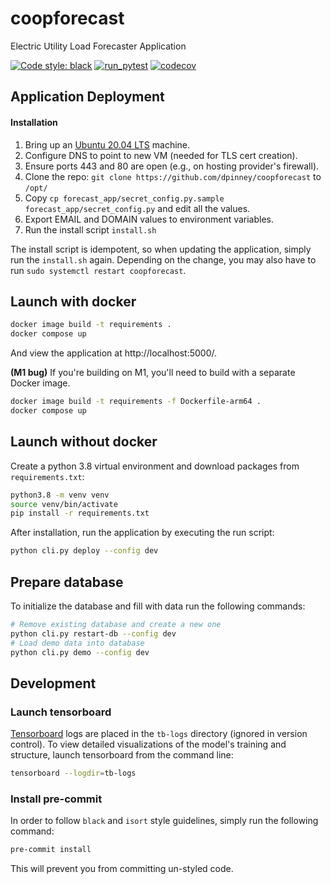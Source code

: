 # coopforecast
Electric Utility Load Forecaster Application

[![Code style: black](https://img.shields.io/badge/code%20style-black-000000.svg)](https://github.com/psf/black)
[![run_pytest](https://github.com/dpinney/coopforecast/actions/workflows/run_pytest.yaml/badge.svg)](https://github.com/dpinney/coopforecast/actions/workflows/run_pytest.yaml)
[![codecov](https://codecov.io/gh/dpinney/coopforecast/branch/main/graph/badge.svg?token=MUTWHY0DJE)](https://codecov.io/gh/dpinney/coopforecast)

## Application Deployment

#### Installation

1. Bring up an [Ubuntu 20.04 LTS](https://releases.ubuntu.com/20.04/) machine.
2. Configure DNS to point to new VM (needed for TLS cert creation).
3. Ensure ports 443 and 80 are open (e.g., on hosting provider's firewall).
4. Clone the repo: `git clone https://github.com/dpinney/coopforecast` to `/opt/`
5. Copy `cp forecast_app/secret_config.py.sample forecast_app/secret_config.py` and edit all the values.
6. Export EMAIL and DOMAIN values to environment variables.
7. Run the install script `install.sh`

The install script is idempotent, so when updating the application, simply 
run the `install.sh` again. Depending on the change, you may also have to 
run `sudo systemctl restart coopforecast`.

## Launch with docker

```sh
docker image build -t requirements .
docker compose up
```

And view the application at http://localhost:5000/.

**(M1 bug)** If you're building on M1, you'll need to build with a separate 
Docker image.

```sh
docker image build -t requirements -f Dockerfile-arm64 .
docker compose up
```

## Launch without docker

Create a python 3.8 virtual environment and download packages from `requirements.txt`:

```sh
python3.8 -m venv venv
source venv/bin/activate
pip install -r requirements.txt
```

After installation, run the application by executing the run script:

```sh
python cli.py deploy --config dev
```

## Prepare database

To initialize the database and fill with data run the following commands:

```sh
# Remove existing database and create a new one
python cli.py restart-db --config dev
# Load demo data into database
python cli.py demo --config dev
```

## Development

### Launch tensorboard

[Tensorboard](https://www.tensorflow.org/tensorboard) logs are placed in the `tb-logs` directory (ignored in version control).
To view detailed visualizations of the model's training and structure, launch tensorboard from the command line:

```sh
tensorboard --logdir=tb-logs
```

### Install pre-commit

In order to follow `black` and `isort` style guidelines, simply run the following command:

```sh
pre-commit install
```

This will prevent you from committing un-styled code.